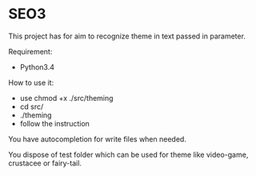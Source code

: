 # SEO3

This project has for aim to recognize theme in text passed in parameter.

Requirement:
- Python3.4

How to use it:
 - use chmod +x ./src/theming
 - cd src/
 - ./theming
 - follow the instruction

You have autocompletion for write files when needed.

You dispose of test folder which can be used for theme like video-game, crustacee
or fairy-tail.
